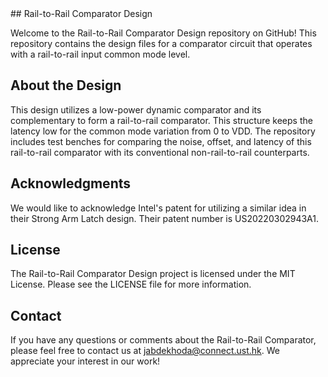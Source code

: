 <meta property="og:image" content="preview_image.jpg" />
## Rail-to-Rail Comparator Design

Welcome to the Rail-to-Rail Comparator Design repository on GitHub! This repository contains the design files for a comparator circuit that operates with a rail-to-rail input common mode level.

## About the Design

This design utilizes a low-power dynamic comparator and its complementary to form a rail-to-rail comparator. This structure keeps the latency low for the common mode variation from 0 to VDD.
The repository includes test benches for comparing the noise, offset, and latency of this rail-to-rail comparator with its conventional non-rail-to-rail counterparts.
## Acknowledgments

We would like to acknowledge Intel's patent for utilizing a similar idea in their Strong Arm Latch design. Their patent number is US20220302943A1.

## License

The Rail-to-Rail Comparator Design project is licensed under the MIT License. Please see the LICENSE file for more information.

## Contact

If you have any questions or comments about the Rail-to-Rail Comparator, please feel free to contact us at jabdekhoda@connect.ust.hk. We appreciate your interest in our work!
